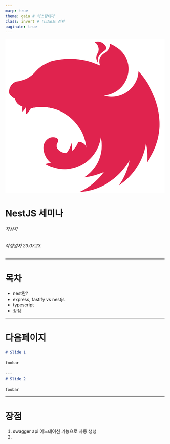 ```yaml
---
marp: true
theme: gaia # 커스텀테마
class: invert # 다크모드 전환
paginate: true
---
```


<!-- _class: title -->

![bg right:40% 80%](nestjs_image.png)
# NestJS 세미나

###### 작성자
###### 작성일자 23.07.23.

---

# 목차

- nest란?
- express, fastify vs nestjs
- typescript
- 장점

---
# 다음페이지

```markdown
# Slide 1

foobar

---
# Slide 2

foobar
```

---

# 장점
1. swagger api 어노테이션 기능으로 자동 생성
2. 